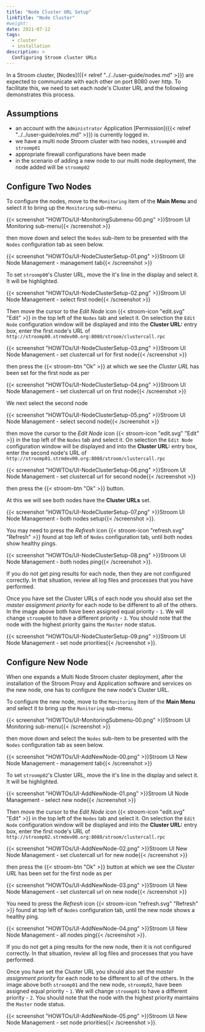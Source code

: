 ```yaml
---
title: "Node Cluster URL Setup"
linkTitle: "Node Cluster"
#weight:
date: 2021-07-12
tags: 
  - cluster
  - installation
description: >
  Configuring Stroom cluster URLs
---
```


In a Stroom cluster, [Nodes]({{< relref "../../user-guide/nodes.md" >}}) are expected to communicate with each other on port 8080 over http. To facilitate this, we need to set each node's Cluster URL and the following demonstrates this process.

## Assumptions
- an account with the `Administrator` Application [Permission]({{< relref "../../user-guide/roles.md" >}}) is currently logged in.
- we have a multi node Stroom cluster with two nodes, `stroomp00` and `stroomp01`
- appropriate firewall configurations have been made
- in the scenario of adding a new node to our multi node deployment, the node added will be `stroomp02`

## Configure Two Nodes

To configure the nodes, move to the `Monitoring` item of the __Main Menu__ and select it to bring up the `Monitoring` sub-menu.

{{< screenshot "HOWTOs/UI-MonitoringSubmenu-00.png" >}}Stroom UI Monitoring sub-menu{{< /screenshot >}}

then move down and select the `Nodes` sub-item to be presented with the `Nodes` configuration tab as seen below.

{{< screenshot "HOWTOs/UI-NodeClusterSetup-01.png" >}}Stroom UI Node Management - management tab{{< /screenshot >}}

To set `stroomp00`'s Cluster URL, move the it's line in the display and select it. It will be highlighted.

{{< screenshot "HOWTOs/UI-NodeClusterSetup-02.png" >}}Stroom UI Node Management - select first node{{< /screenshot >}}

Then move the cursor to the _Edit Node_ icon {{< stroom-icon "edit.svg" "Edit" >}} in the top left of
the `Nodes` tab and select it. On selection the `Edit Node` configuration window will be displayed and into
the __Cluster URL:__ entry box, enter the first node's URL of `http://stroomp00.strmdev00.org:8080/stroom/clustercall.rpc`

{{< screenshot "HOWTOs/UI-NodeClusterSetup-03.png" >}}Stroom UI Node Management - set clustercall url for first node{{< /screenshot >}}

then press the {{< stroom-btn "Ok" >}} at which we see the _Cluster URL_ has been set for the first node as per

{{< screenshot "HOWTOs/UI-NodeClusterSetup-04.png" >}}Stroom UI Node Management - set clustercall url on first node{{< /screenshot >}}

We next select the second node

{{< screenshot "HOWTOs/UI-NodeClusterSetup-05.png" >}}Stroom UI Node Management - select second node{{< /screenshot >}}

then move the cursor to the _Edit Node_ icon {{< stroom-icon "edit.svg" "Edit" >}} in the top left of
the `Nodes` tab and select it. On selection the `Edit Node` configuration window will be displayed and into
the __Cluster URL:__ entry box, enter the second node's URL of `http://stroomp01.strmdev00.org:8080/stroom/clustercall.rpc`

{{< screenshot "HOWTOs/UI-NodeClusterSetup-06.png" >}}Stroom UI Node Management - set clustercall url for second node{{< /screenshot >}}

then press the {{< stroom-btn "Ok" >}} button.

At this we will see both nodes have the __Cluster URLs__ set.

{{< screenshot "HOWTOs/UI-NodeClusterSetup-07.png" >}}Stroom UI Node Management - both nodes setup{{< /screenshot >}}.

You may need to press the _Refresh_ icon {{< stroom-icon "refresh.svg" "Refresh" >}} found at top left of `Nodes` configuration tab, until both nodes show healthy pings.

{{< screenshot "HOWTOs/UI-NodeClusterSetup-08.png" >}}Stroom UI Node Management - both nodes ping{{< /screenshot >}}.

If you do not get ping results for each node, then they are not configured correctly. In that situation,
review all log files and processes that you have performed.

Once you have set the Cluster URLs of each node you should also set the _master assignment priority_ for each node to
be different to all of the others. In the image above both have been assigned equal priority - `1`. We will
change `stroomp00` to have a different priority - `3`. You should note that the node with the highest
priority gains the `Master` node status.

{{< screenshot "HOWTOs/UI-NodeClusterSetup-09.png" >}}Stroom UI Node Management - set node priorities{{< /screenshot >}}.

## Configure New Node
When one expands a Multi Node Stroom cluster deployment, after the installation of the Stroom Proxy and Application software and services on
the new node, one has to configure the new node's Cluster URL.

To configure the new node, move to the `Monitoring` item of the __Main Menu__ and select it to bring up the `Monitoring` sub-menu.

{{< screenshot "HOWTOs/UI-MonitoringSubmenu-00.png" >}}Stroom UI Monitoring sub-menu{{< /screenshot >}}

then move down and select the `Nodes` sub-item to be presented with the `Nodes` configuration tab as seen below.

{{< screenshot "HOWTOs/UI-AddNewNode-00.png" >}}Stroom UI New Node Management - management tab{{< /screenshot >}}

To set `stroomp02`'s Cluster URL, move the it's line in the display and select it. It will be highlighted.

{{< screenshot "HOWTOs/UI-AddNewNode-01.png" >}}Stroom UI Node Management - select new node{{< /screenshot >}}

Then move the cursor to the _Edit Node_ icon {{< stroom-icon "edit.svg" "Edit" >}} in the top left
of the `Nodes` tab and select it. On selection the `Edit Node` configuration window will be displayed
and into the __Cluster URL:__ entry box, enter the first node's URL of `http://stroomp02.strmdev00.org:8080/stroom/clustercall.rpc`

{{< screenshot "HOWTOs/UI-AddNewNode-02.png" >}}Stroom UI New Node Management - set clustercall url for new node{{< /screenshot >}}

then press the {{< stroom-btn "Ok" >}} button at which we see the _Cluster URL_ has been set for the first node as per

{{< screenshot "HOWTOs/UI-AddNewNode-03.png" >}}Stroom UI New Node Management - set clustercall url on new node{{< /screenshot >}}

You need to press the _Refresh_ icon {{< stroom-icon "refresh.svg" "Refresh" >}} found at top left of `Nodes` configuration tab, until the new node shows a healthy ping.

{{< screenshot "HOWTOs/UI-AddNewNode-04.png" >}}Stroom UI New Node Management - all nodes ping{{< /screenshot >}}.

If you do not get a ping results for the new node, then it is not configured correctly. In that situation, review all log files
and processes that you have performed.

Once you have set the Cluster URL you should also set the _master assignment priority_ for each node to
be different to all of the others. In the image above both `stroomp01` and the new node, `stroomp02`, have been
assigned equal priority - `1`. We will change `stroomp01` to have a different priority - `2`. You should note that the node
with the highest priority maintains the `Master` node status.

{{< screenshot "HOWTOs/UI-AddNewNode-05.png" >}}Stroom UI New Node Management - set node priorities{{< /screenshot >}}.

